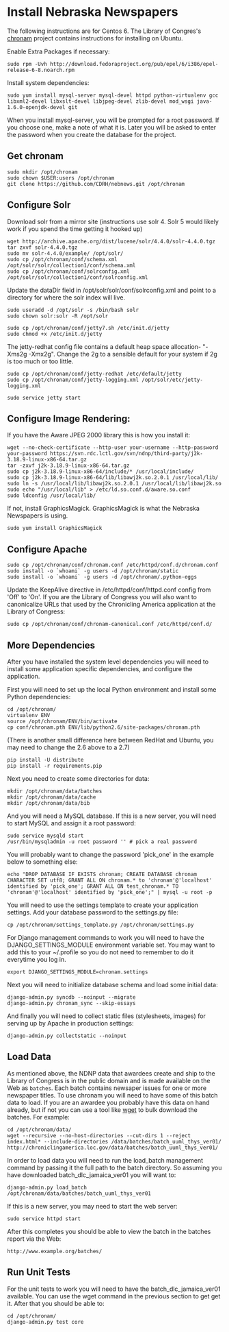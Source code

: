 Install Nebraska Newspapers
==============

The following instructions are for Centos 6.  The Library of Congres's [chronam](https://github.com/LibraryOfCongress/chronam/blob/master/install_ubuntu.md) project contains instructions for installing on Ubuntu.

Enable Extra Packages if necessary:

    sudo rpm -Uvh http://download.fedoraproject.org/pub/epel/6/i386/epel-release-6-8.noarch.rpm

Install system dependencies:

    sudo yum install mysql-server mysql-devel httpd python-virtualenv gcc libxml2-devel libxslt-devel libjpeg-devel zlib-devel mod_wsgi java-1.6.0-openjdk-devel git

When you install mysql-server, you will be prompted for a root password. If
you choose one, make a note of what it is. Later you will be asked to enter
the password when you create the database for the project.

Get chronam
-----------

    sudo mkdir /opt/chronam
    sudo chown $USER:users /opt/chronam
    git clone https://github.com/CDRH/nebnews.git /opt/chronam

Configure Solr
--------------

Download solr from a mirror site (instructions use solr 4. Solr 5 would likely work if you spend the time getting it hooked up)

    wget http://archive.apache.org/dist/lucene/solr/4.4.0/solr-4.4.0.tgz
    tar zxvf solr-4.4.0.tgz
    sudo mv solr-4.4.0/example/ /opt/solr/
    sudo cp /opt/chronam/conf/schema.xml /opt/solr/solr/collection1/conf/schema.xml
    sudo cp /opt/chronam/conf/solrconfig.xml /opt/solr/solr/collection1/conf/solrconfig.xml

Update the dataDir field in /opt/solr/solr/conf/solrconfig.xml and
point to a directory for where the solr index will live.

    sudo useradd -d /opt/solr -s /bin/bash solr
    sudo chown solr:solr -R /opt/solr

    sudo cp /opt/chronam/conf/jetty7.sh /etc/init.d/jetty
    sudo chmod +x /etc/init.d/jetty

The jetty-redhat config file contains a default heap space allocation- "-Xms2g -Xmx2g".  Change the 2g 
to a sensible default for your system if 2g is too much or too little.

    sudo cp /opt/chronam/conf/jetty-redhat /etc/default/jetty
    sudo cp /opt/chronam/conf/jetty-logging.xml /opt/solr/etc/jetty-logging.xml

    sudo service jetty start

Configure Image Rendering:
--------------------------

If you have the Aware JPEG 2000 library this is how you install it:

    wget --no-check-certificate --http-user your-username --http-password your-password https://svn.rdc.lctl.gov/svn/ndnp/third-party/j2k-3.18.9-linux-x86-64.tar.gz
    tar -zxvf j2k-3.18.9-linux-x86-64.tar.gz
    sudo cp j2k-3.18.9-linux-x86-64/include/* /usr/local/include/
    sudo cp j2k-3.18.9-linux-x86-64/lib/libawj2k.so.2.0.1 /usr/local/lib/
    sudo ln -s /usr/local/lib/libawj2k.so.2.0.1 /usr/local/lib/libawj2k.so
    sudo echo "/usr/local/lib" > /etc/ld.so.conf.d/aware.so.conf
    sudo ldconfig /usr/local/lib/

If not, install GraphicsMagick.  GraphicsMagick is what the Nebraska Newspapers is using.

    sudo yum install GraphicsMagick

Configure Apache
----------------

    sudo cp /opt/chronam/conf/chronam.conf /etc/httpd/conf.d/chronam.conf
    sudo install -o `whoami` -g users -d /opt/chronam/static
    sudo install -o `whoami` -g users -d /opt/chronam/.python-eggs

Update the KeepAlive directive in /etc/httpd/conf/httpd.conf config from 'Off' 
to 'On'. If you are the Library of Congress you will also want to canonicalize 
URLs that used by the Chronicling America application at the Library of Congress:

    sudo cp /opt/chronam/conf/chronam-canonical.conf /etc/httpd/conf.d/

More Dependencies
----------------

After you have installed the system level dependencies you will need to 
install some application specific dependencies, and configure the application.

First you will need to set up the local Python environment and install some
Python dependencies:

    cd /opt/chronam/
    virtualenv ENV
    source /opt/chronam/ENV/bin/activate
    cp conf/chronam.pth ENV/lib/python2.6/site-packages/chronam.pth

(There is another small difference here between RedHat and Ubuntu, you may need to change the 2.6 above to a 2.7)

    pip install -U distribute
    pip install -r requirements.pip

Next you need to create some directories for data:

    mkdir /opt/chronam/data/batches
    mkdir /opt/chronam/data/cache
    mkdir /opt/chronam/data/bib

And you will need a MySQL database. If this is a new server, you will need to
start MySQL and assign it a root password:

    sudo service mysqld start
    /usr/bin/mysqladmin -u root password '' # pick a real password
    
You will probably want to change the password 'pick_one' in the example below
to something else:

    echo "DROP DATABASE IF EXISTS chronam; CREATE DATABASE chronam CHARACTER SET utf8; GRANT ALL ON chronam.* to 'chronam'@'localhost' identified by 'pick_one'; GRANT ALL ON test_chronam.* TO 'chronam'@'localhost' identified by 'pick_one';" | mysql -u root -p

You will need to use the settings template to create your application settings.
Add your database password to the settings.py file:

    cp /opt/chronam/settings_template.py /opt/chronam/settings.py

For Django management commands to work you will need to have the
DJANGO_SETTINGS_MODULE environment variable set. You may want to add 
this to your ~/.profile so you do not need to remember to do it 
everytime you log in.

    export DJANGO_SETTINGS_MODULE=chronam.settings


Next you will need to initialize database schema and load some initial data:

    django-admin.py syncdb --noinput --migrate
    django-admin.py chronam_sync --skip-essays

And finally you will need to collect static files (stylesheets, images) 
for serving up by Apache in production settings:

    django-admin.py collectstatic --noinput

Load Data
--------

As mentioned above, the NDNP data that awardees create and ship to the Library
of Congress is in the public domain and is made available on the Web as 
`batches`. Each batch contains newsaper issues for one or more newspaper 
titles. To use chronam you will need to have some of this batch data to load. If
you are an awardee you probably have this data on hand already, but if not
you can use a tool like [wget](http://www.gnu.org/software/wget/) to bulk 
download the batches. For example:

    cd /opt/chronam/data/
    wget --recursive --no-host-directories --cut-dirs 1 --reject index.html* --include-directories /data/batches/batch_uuml_thys_ver01/ http://chroniclingamerica.loc.gov/data/batches/batch_uuml_thys_ver01/

In order to load data you will need to run the load_batch management command by
passing it the full path to the batch directory. So assuming you have downloaded
batch_dlc_jamaica_ver01 you will want to:

    django-admin.py load_batch /opt/chronam/data/batches/batch_uuml_thys_ver01

If this is a new server, you may need to start the web server:

    sudo service httpd start

After this completes you should be able to view the batch in the batches report
via the Web:

    http://www.example.org/batches/

Run Unit Tests
--------------

For the unit tests to work you will need to have the batch_dlc_jamaica_ver01
available. You can use the wget command in the previous section to get get it.
After that you should be able to:

    cd /opt/chronam/
    django-admin.py test core

